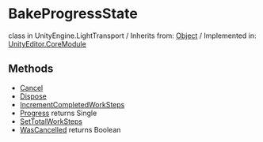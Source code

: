 # BakeProgressState
class in UnityEngine.LightTransport
 / Inherits from: <a href="https://docs.unity3d.com/6000.0/Documentation/ScriptReference/Object.html" target="_blank">Object</a> / Implemented in: <a href="https://docs.unity3d.com/6000.0/Documentation/ScriptReference/UnityEditor.CoreModule.html" target="_blank">UnityEditor.CoreModule</a>
## Methods
- <a href="https://docs.unity3d.com/6000.0/Documentation/ScriptReference/BakeProgressState.Cancel.html" target="_blank">Cancel</a>
- <a href="https://docs.unity3d.com/6000.0/Documentation/ScriptReference/BakeProgressState.Dispose.html" target="_blank">Dispose</a>
- <a href="https://docs.unity3d.com/6000.0/Documentation/ScriptReference/BakeProgressState.IncrementCompletedWorkSteps.html" target="_blank">IncrementCompletedWorkSteps</a>
- <a href="https://docs.unity3d.com/6000.0/Documentation/ScriptReference/BakeProgressState.Progress.html" target="_blank">Progress</a> returns Single
- <a href="https://docs.unity3d.com/6000.0/Documentation/ScriptReference/BakeProgressState.SetTotalWorkSteps.html" target="_blank">SetTotalWorkSteps</a>
- <a href="https://docs.unity3d.com/6000.0/Documentation/ScriptReference/BakeProgressState.WasCancelled.html" target="_blank">WasCancelled</a> returns Boolean

